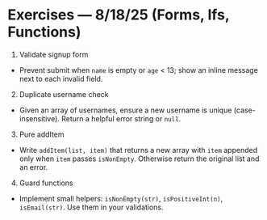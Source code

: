 # Exercises — 8/18/25 (Forms, Ifs, Functions)

1. Validate signup form

- Prevent submit when `name` is empty or `age` < 13; show an inline message next to each invalid field.

2. Duplicate username check

- Given an array of usernames, ensure a new username is unique (case-insensitive). Return a helpful error string or `null`.

3. Pure addItem

- Write `addItem(list, item)` that returns a new array with `item` appended only when `item` passes `isNonEmpty`. Otherwise return the original list and an error.

4. Guard functions

- Implement small helpers: `isNonEmpty(str)`, `isPositiveInt(n)`, `isEmail(str)`. Use them in your validations.
